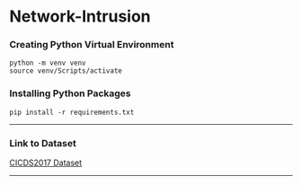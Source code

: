 # Network-Intrusion

### Creating Python Virtual Environment
```
python -m venv venv
source venv/Scripts/activate
```
### Installing Python Packages
```
pip install -r requirements.txt
```
***
### Link to Dataset
[CICDS2017 Dataset](https://www.unb.ca/cic/datasets/ids-2017.html)
***
